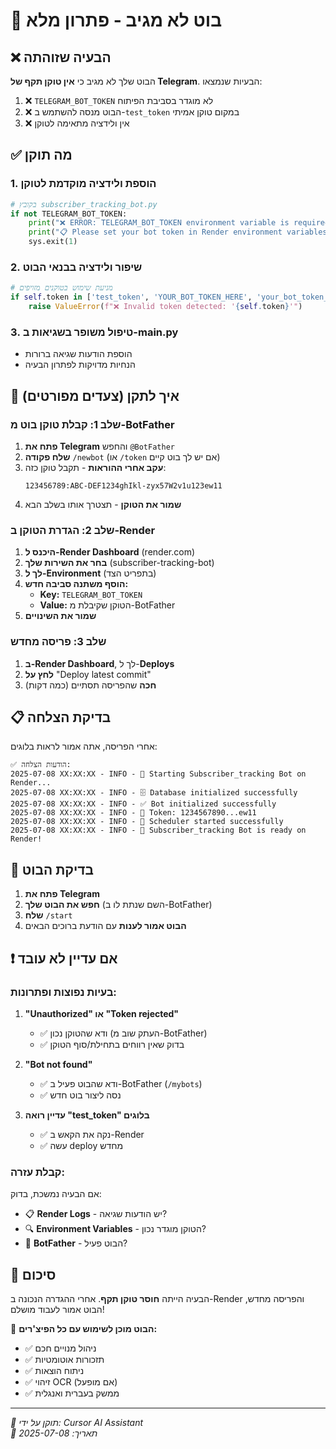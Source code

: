 # 🚨 בוט לא מגיב - פתרון מלא

## ❌ הבעיה שזוהתה

הבוט שלך לא מגיב כי **אין טוקן תקף של Telegram**. הבעיות שנמצאו:

1. ❌ `TELEGRAM_BOT_TOKEN` לא מוגדר בסביבת הפיתוח
2. ❌ הבוט מנסה להשתמש ב-`test_token` במקום טוקן אמיתי
3. ❌ אין ולידציה מתאימה לטוקן

## ✅ מה תוקן

### 1. **הוספת ולידציה מוקדמת לטוקן**
```python
# בקובץ subscriber_tracking_bot.py
if not TELEGRAM_BOT_TOKEN:
    print("❌ ERROR: TELEGRAM_BOT_TOKEN environment variable is required!")
    print("📋 Please set your bot token in Render environment variables:")
    sys.exit(1)
```

### 2. **שיפור ולידציה בבנאי הבוט**
```python
# מניעת שימוש בטוקנים מזויפים
if self.token in ['test_token', 'YOUR_BOT_TOKEN_HERE', 'your_bot_token_here']:
    raise ValueError(f"❌ Invalid token detected: '{self.token}'")
```

### 3. **טיפול משופר בשגיאות ב-main.py**
- הוספת הודעות שגיאה ברורות
- הנחיות מדויקות לפתרון הבעיה

## 🔧 איך לתקן (צעדים מפורטים)

### שלב 1: קבלת טוקן בוט מ-BotFather

1. **פתח את Telegram** והחפש `@BotFather`
2. **שלח פקודה** `/newbot` (או `/token` אם יש לך בוט קיים)
3. **עקב אחרי ההוראות** - תקבל טוקן כזה:
   ```
   123456789:ABC-DEF1234ghIkl-zyx57W2v1u123ew11
   ```
4. **שמור את הטוקן** - תצטרך אותו בשלב הבא

### שלב 2: הגדרת הטוקן ב-Render

1. **היכנס ל-Render Dashboard** (render.com)
2. **בחר את השירות שלך** (subscriber-tracking-bot)
3. **לך ל-Environment** (בתפריט הצד)
4. **הוסף משתנה סביבה חדש:**
   - **Key:** `TELEGRAM_BOT_TOKEN`
   - **Value:** הטוקן שקיבלת מ-BotFather
5. **שמור את השינויים**

### שלב 3: פריסה מחדש

1. **ב-Render Dashboard**, לך ל-**Deploys**
2. **לחץ על** "Deploy latest commit"
3. **חכה** שהפריסה תסתיים (כמה דקות)

## 📋 בדיקת הצלחה

אחרי הפריסה, אתה אמור לראות בלוגים:

```log
✅ הודעות הצלחה:
2025-07-08 XX:XX:XX - INFO - 🚀 Starting Subscriber_tracking Bot on Render...
2025-07-08 XX:XX:XX - INFO - 🗄️ Database initialized successfully  
2025-07-08 XX:XX:XX - INFO - ✅ Bot initialized successfully
2025-07-08 XX:XX:XX - INFO - 🔑 Token: 1234567890...ew11
2025-07-08 XX:XX:XX - INFO - 📅 Scheduler started successfully
2025-07-08 XX:XX:XX - INFO - 🚀 Subscriber_tracking Bot is ready on Render!
```

## 🧪 בדיקת הבוט

1. **פתח את Telegram**
2. **חפש את הבוט שלך** (השם שנתת לו ב-BotFather)
3. **שלח** `/start`
4. **הבוט אמור לענות** עם הודעת ברוכים הבאים

## ❗ אם עדיין לא עובד

### בעיות נפוצות ופתרונות:

1. **"Unauthorized" או "Token rejected"**
   - ✅ ודא שהטוקן נכון (העתק שוב מ-BotFather)
   - ✅ בדוק שאין רווחים בתחילת/סוף הטוקן

2. **"Bot not found"**
   - ✅ ודא שהבוט פעיל ב-BotFather (`/mybots`)
   - ✅ נסה ליצור בוט חדש

3. **עדיין רואה "test_token" בלוגים**
   - ✅ נקה את הקאש ב-Render
   - ✅ עשה deploy מחדש

### קבלת עזרה:

אם הבעיה נמשכת, בדוק:
- 📋 **Render Logs** - יש הודעות שגיאה?
- 🔍 **Environment Variables** - הטוקן מוגדר נכון?
- 📱 **BotFather** - הבוט פעיל?

## 🎯 סיכום

הבעיה הייתה **חוסר טוקן תקף**. אחרי ההגדרה הנכונה ב-Render והפריסה מחדש, הבוט אמור לעבוד מושלם!

🚀 **הבוט מוכן לשימוש עם כל הפיצ'רים:**
- ✅ ניהול מנויים חכם
- ✅ תזכורות אוטומטיות  
- ✅ ניתוח הוצאות
- ✅ זיהוי OCR (אם מופעל)
- ✅ ממשק בעברית ואנגלית

---

*🔧 תוקן על ידי: Cursor AI Assistant*  
*📅 תאריך: 2025-07-08*